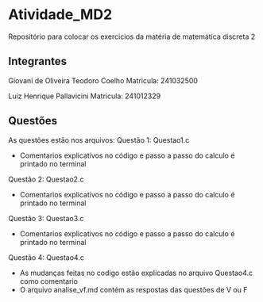 # Atividade_MD2
Repositório para colocar os exercicios da matéria de matemática discreta 2

## Integrantes
Giovani de Oliveira Teodoro Coelho
Matricula: 241032500

Luiz Henrique Pallavicini
Matricula: 241012329 


## Questões

As questões estão nos arquivos:
Questão 1: Questao1.c
- Comentarios explicativos no código e passo a passo do calculo é printado no terminal

Questão 2: Questao2.c
- Comentarios explicativos no código e passo a passo do calculo é printado no terminal

Questão 3: Questao3.c
- Comentarios explicativos no código e passo a passo do calculo é printado no terminal

Questão 4: Questao4.c
- As mudanças feitas no codigo estão explicadas no arquivo Questao4.c como comentario
- O arquivo analise_vf.md contém as respostas das questões de V ou F

